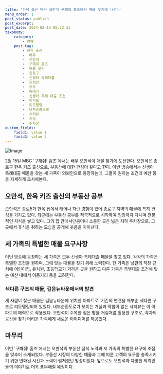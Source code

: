 ```yaml
---
title: '한옥 출신 배우 오만석 구해줘 홈즈에서 매물 찾기에 나선다'
menu_order: 1
post_status: publish
post_excerpt: 
post_date: 2024-02-14 05:22:35
taxonomy:
    category:
        - 연예
    post_tag:
        - 한옥 출신
        -  배우
        -  오만석
        -  구해줘 홈즈
        -  매물 찾기
        -  종로구
        -  신생아 특례대출
        -  의뢰인
        -  부부
        -  매매가
        -  신생아 특례 대출 조건
        -  아파트
        -  리모델링
        -  내부순환도로
        -  시티뷰
        -  거실
        -  주차장
custom_fields:
    field1: value 1
    field2: value 2
---
```


![Image](https://ssl.pstatic.net/mimgnews/image/609/2024/02/13/202402130832170410_1_20240213083901997.jpg?type=w540)

2월 15일 MBC '구해줘! 홈즈'에서는 배우 오만석이 매물 찾기에 도전한다. 오만석은 종로구 한옥 키즈 출신으로, 부동산에 대한 관심이 깊다고 한다. 이번 방송에서는 신생아 특례대출 매물을 찾는 세 가족이 의뢰인으로 등장하는데, 그들이 원하는 조건과 예산 등을 자세하게 조사해본다.
## 오만석, 한옥 키즈 출신의 부동산 공부
오만석은 종로5가 한옥 집에서 태어나 자란 경험이 있어 종로구 지역의 매물에 특히 관심을 가지고 있다. 최근에는 부동산 공부를 적극적으로 시작하여 임장까지 다니며 전문적인 지식을 쌓고 있다. 그의 집 안에서만큼이나 소중한 곳은 넓은 지하 주차장으로, 그곳에서 휴식을 취하는 모습을 공개해 웃음을 자아낸다.
## 세 가족의 특별한 매물 요구사항
이번 방송에 등장하는 세 가족은 모두 신생아 특례대출 매물을 찾고 있다. 각각의 가족은 특별한 조건을 원하며, 그에 맞는 매물을 찾기 위해 노력한다. 한 가족은 남편의 직장 근처에 어린이집, 유치원, 초등학교가 가까운 곳을 원하고 다른 가족은 특별대출 조건에 맞는 예산 내에서 이동거리 등을 고려한다.
### 색다른 구조의 매물, 길음뉴타운에서의 발견
세 사람이 찾은 매물은 길음뉴타운에 위치한 아파트로, 기존의 편견을 깨부순 색다른 구조로 리모델링되어 있었다. 내부순환도로가 보이는 거실과 막힘이 없는 시티뷰는 이 아파트의 매력으로 작용했다. 오만석이 주목한 점은 방을 거실처럼 활용한 구조로, 각자의 공간을 찾기 어려운 가족에게 새로운 아이디어를 제공했다.
## 마무리
이번 '구해줘! 홈즈'에서는 오만석의 부동산 탐색 노력과 세 가족의 특별한 요구에 초점을 맞추어 소개되었다. 부동산 시장의 다양한 매물과 그에 따른 고객의 요구를 충족시키기 위한 변화된 시선과 노력이 펼쳐졌던 방송이었다. 앞으로도 오만석과 다양한 의뢰인들의 이야기로 더욱 풍부해질 예정이다.
